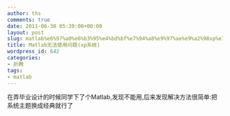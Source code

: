 ```yaml
---
author: ths
comments: true
date: 2011-06-30 05:39:00+00:00
layout: post
slug: matlab%e6%97%a0%e6%b3%95%e4%bd%bf%e7%94%a8%e9%97%ae%e9%a2%98xp%e7%b3%bb%e7%bb%9f
title: Matlab无法使用问题(xp系统)
wordpress_id: 642
categories:
- 折腾
tags:
- matlab
---
```


在弄毕业设计的时候同学下了个Matlab,发现不能用,后来发现解决方法很简单:把系统主题换成经典就行了



